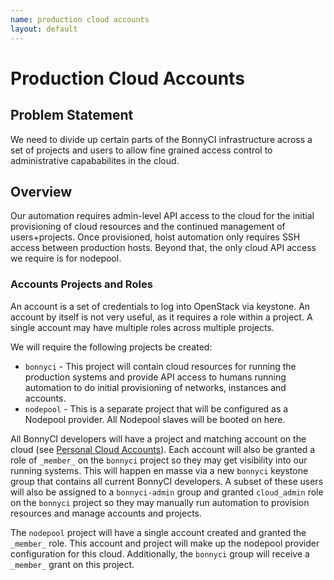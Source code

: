 ```yaml
---
name: production cloud accounts
layout: default
---
```


# Production Cloud Accounts

## Problem Statement

We need to divide up certain parts of the BonnyCI infrastructure across a set of projects and users to allow fine grained access control to administrative capababilites in the cloud.

## Overview

Our automation requires admin-level API access to the cloud for the initial provisioning of cloud resources and the continued management of users+projects.  Once provisioned, hoist automation only requires SSH access between production hosts. Beyond that, the only cloud API access we require is for nodepool.

### Accounts Projects and Roles

An account is a set of credentials to log into OpenStack via keystone. An account by itself is not very useful, as it requires a role within a project. A single account may have multiple roles across multiple projects.

We will require the following projects be created:

* `bonnyci` - This project will contain cloud resources for running the production systems and provide API access to humans running automation to do initial provisioning of networks, instances and accounts.
* `nodepool` - This is a separate project that will be configured as a Nodepool provider.  All Nodepool slaves will be booted on here.

All BonnyCI developers will have a project and matching account on the cloud (see [Personal Cloud Accounts](#personal-cloud-accounts)).  Each account will also be granted a role of `_member_` on the `bonnyci` project so they may get visibility into our running systems.  This will happen en masse via a new `bonnyci` keystone group that contains all current BonnyCI developers. A subset of these users will also be assigned to a `bonnyci-admin` group and granted `cloud_admin` role on the `bonnyci` project so they may manually run automation to provision resources and manage accounts and projects.

The `nodepool` project will have a single account created and granted the `_member_` role.  This account and project will make up the nodepool provider configuration for this cloud.  Additionally, the `bonnyci` group will receive a `_member_` grant on this project.
